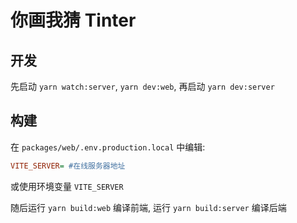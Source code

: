 # 你画我猜 Tinter

## 开发

先启动 `yarn watch:server`, `yarn dev:web`, 再启动 `yarn dev:server`

## 构建

在 `packages/web/.env.production.local` 中编辑:

```ini
VITE_SERVER= #在线服务器地址
```

或使用环境变量 `VITE_SERVER`

随后运行 `yarn build:web` 编译前端, 运行 `yarn build:server` 编译后端